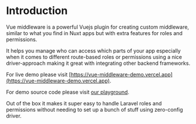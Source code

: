 # Introduction

Vue middleware is a powerful Vuejs plugin for creating custom middleware, similar to what you find in Nuxt apps but with extra features for roles and permissions.

It helps you manage who can access which parts of your app especially when it comes to different route-based roles or permissions using a nice driver-approach making it great with integrating other backend frameworks.

For live demo please visit [https://vue-middleware-demo.vercel.app](https://vue-middleware-demo.vercel.app).

For demo source code please visit [our playground](https://github.com/themustafaomar/vue-middleware/tree/main/packages/playground).

Out of the box it makes it super easy to handle Laravel roles and permissions without needing to set up a bunch of stuff using zero-config driver.
